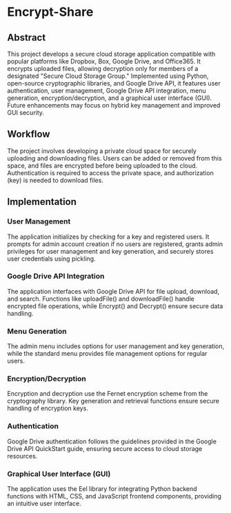 # Encrypt-Share

## Abstract
This project develops a secure cloud storage application compatible with popular platforms like Dropbox, Box, Google Drive, and Office365. It encrypts uploaded files, allowing decryption only for members of a designated "Secure Cloud Storage Group." Implemented using Python, open-source cryptographic libraries, and Google Drive API, it features user authentication, user management, Google Drive API integration, menu generation, encryption/decryption, and a graphical user interface (GUI). Future enhancements may focus on hybrid key management and improved GUI security.

## Workflow
The project involves developing a private cloud space for securely uploading and downloading files. Users can be added or removed from this space, and files are encrypted before being uploaded to the cloud. Authentication is required to access the private space, and authorization (key) is needed to download files.

## Implementation
### User Management
The application initializes by checking for a key and registered users. It prompts for admin account creation if no users are registered, grants admin privileges for user management and key generation, and securely stores user credentials using pickling.

### Google Drive API Integration
The application interfaces with Google Drive API for file upload, download, and search. Functions like uploadFile() and downloadFile() handle encrypted file operations, while Encrypt() and Decrypt() ensure secure data handling.

### Menu Generation
The admin menu includes options for user management and key generation, while the standard menu provides file management options for regular users.

### Encryption/Decryption
Encryption and decryption use the Fernet encryption scheme from the cryptography library. Key generation and retrieval functions ensure secure handling of encryption keys.

### Authentication
Google Drive authentication follows the guidelines provided in the Google Drive API QuickStart guide, ensuring secure access to cloud storage resources.

### Graphical User Interface (GUI)
The application uses the Eel library for integrating Python backend functions with HTML, CSS, and JavaScript frontend components, providing an intuitive user interface.
